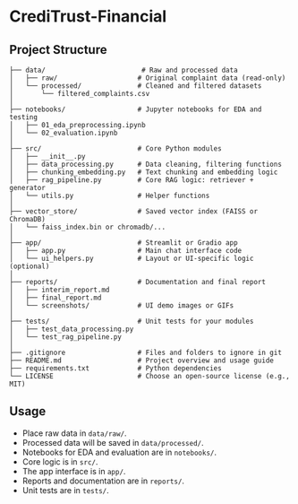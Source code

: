 # CrediTrust-Financial

## Project Structure

```
├── data/                        # Raw and processed data
│   ├── raw/                    # Original complaint data (read-only)
│   └── processed/              # Cleaned and filtered datasets
│       └── filtered_complaints.csv
│
├── notebooks/                  # Jupyter notebooks for EDA and testing
│   ├── 01_eda_preprocessing.ipynb
│   └── 02_evaluation.ipynb
│
├── src/                        # Core Python modules
│   ├── __init__.py
│   ├── data_processing.py      # Data cleaning, filtering functions
│   ├── chunking_embedding.py   # Text chunking and embedding logic
│   ├── rag_pipeline.py         # Core RAG logic: retriever + generator
│   └── utils.py                # Helper functions
│
├── vector_store/               # Saved vector index (FAISS or ChromaDB)
│   └── faiss_index.bin or chromadb/...
│
├── app/                        # Streamlit or Gradio app
│   ├── app.py                  # Main chat interface code
│   └── ui_helpers.py           # Layout or UI-specific logic (optional)
│
├── reports/                    # Documentation and final report
│   ├── interim_report.md
│   ├── final_report.md
│   └── screenshots/            # UI demo images or GIFs
│
├── tests/                      # Unit tests for your modules
│   ├── test_data_processing.py
│   └── test_rag_pipeline.py
│
├── .gitignore                  # Files and folders to ignore in git
├── README.md                   # Project overview and usage guide
├── requirements.txt            # Python dependencies
└── LICENSE                     # Choose an open-source license (e.g., MIT)
```

## Usage

- Place raw data in `data/raw/`.
- Processed data will be saved in `data/processed/`.
- Notebooks for EDA and evaluation are in `notebooks/`.
- Core logic is in `src/`.
- The app interface is in `app/`.
- Reports and documentation are in `reports/`.
- Unit tests are in `tests/`.
